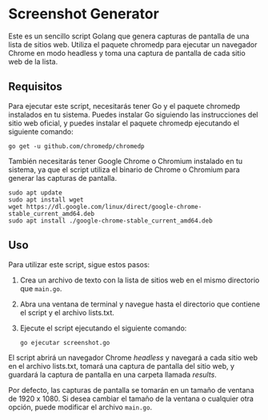 # Screenshot Generator

Este es un sencillo script Golang que genera capturas de pantalla de una lista de sitios web. Utiliza el paquete chromedp para ejecutar un navegador Chrome en modo headless y toma una captura de pantalla de cada sitio web de la lista.

## Requisitos

Para ejecutar este script, necesitarás tener Go y el paquete chromedp instalados en tu sistema. Puedes instalar Go siguiendo las instrucciones del sitio web oficial, y puedes instalar el paquete chromedp ejecutando el siguiente comando:

`go get -u github.com/chromedp/chromedp`

También necesitarás tener Google Chrome o Chromium instalado en tu sistema, ya que el script utiliza el binario de Chrome o Chromium para generar las capturas de pantalla.

```
sudo apt update
sudo apt install wget
wget https://dl.google.com/linux/direct/google-chrome-stable_current_amd64.deb
sudo apt install ./google-chrome-stable_current_amd64.deb
```

## Uso

Para utilizar este script, sigue estos pasos:

1. Crea un archivo de texto con la lista de sitios web en el mismo directorio que `main.go`.
2. Abra una ventana de terminal y navegue hasta el directorio que contiene el script y el archivo lists.txt.
3. Ejecute el script ejecutando el siguiente comando:

    `go ejecutar screenshot.go`

El script abrirá un navegador Chrome _headless_ y navegará a cada sitio web en el archivo lists.txt, tomará una captura de pantalla del sitio web, y guardará la captura de pantalla en una carpeta llamada _results_.

Por defecto, las capturas de pantalla se tomarán en un tamaño de ventana de 1920 x 1080. Si desea cambiar el tamaño de la ventana o cualquier otra opción, puede modificar el archivo `main.go`.
